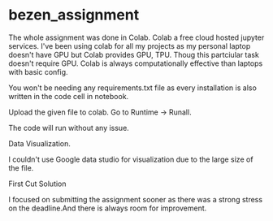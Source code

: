 # bezen_assignment

The whole assignment was done in Colab. 
Colab a free cloud hosted jupyter services. I've been using colab for all my projects as my personal laptop doesn't have GPU but Colab provides GPU, TPU. 
Thoug this partciular task doesn't require GPU. Colab is always computationally effective than laptops with basic config. 

You won't be needing any requirements.txt file as every installation is also written in the code cell in notebook.

Upload the given file to colab. 
Go to Runtime -> Runall. 

The code will run without any issue.

Data Visualization.

I couldn't use Google data studio for visualization due to the large size of the file.

First Cut Solution

I focused on submitting the assignment sooner as there was a strong stress on the deadline.And there is always room for improvement.

